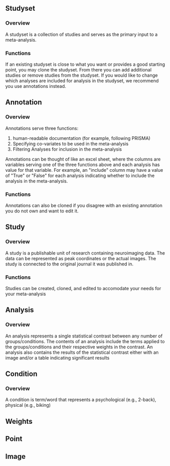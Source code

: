## Studyset

### Overview

A studyset is a collection of studies and serves as the primary input
to a meta-analysis.

### Functions

If an existing studyset is close to what you want or provides a good starting
point, you may clone the studyset.
From there you can add additional studies or remove studies from the studyset.
If you would like to change which analyses are included for analysis in the studyset,
we recommend you use annotations instead.

## Annotation

### Overview

Annotations serve three functions:
1. human-readable documentation (for example, following PRISMA)
2. Specifying co-variates to be used in the meta-analysis
3. Filtering Analyses for inclusion in the meta-analysis

Annotations can be thought of like an excel sheet, where
the columns are variables serving one of the three functions above
and each analysis has value for that variable.
For example, an "include" column may have a value of "True" or "False"
for each analysis indicating whether to include the analysis in the
meta-analysis.

### Functions

Annotations can also be cloned if you disagree with an existing annotation
you do not own and want to edit it.

## Study

### Overview

A study is a publishable unit of research containing neuroimaging
data. 
The data can be represented as peak coordinates or the actual images.
The study is connected to the original journal it was published in.

### Functions

Studies can be created, cloned, and edited to accomodate your needs for your meta-analysis

## Analysis

### Overview

An analysis represents a single statistical contrast between any number of groups/conditions.
The contents of an analysis include the terms applied to the groups/conditions and their respective
weights in the contrast.
An analysis also contains the results of the statistical contrast either with an image and/or a table
indicating significant results 

## Condition

### Overview

A condition is term/word that represents a psychological (e.g., 2-back), physical (e.g., biking)
## Weights

## Point

## Image
